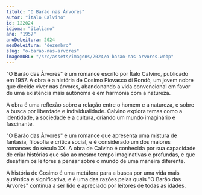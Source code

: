 ```yaml
---
titulo: "O Barão nas Árvores"
autor: "Ítalo Calvino"
id: 122024
idioma: "italiano"
ano: "1957"
anoDeLeitura: 2024
mesDeLeitura: "dezembro"
slug: "o-barao-nas-arvores"
imagemURL: "/src/assets/imagens/2024/o-barao-nas-arvores.webp"
---
```


"O Barão das Árvores" é um romance escrito por Ítalo Calvino, publicado em 1957. A obra é a história de Cosimo Piovasco di Rondò, um jovem nobre que decide viver nas árvores, abandonando a vida convencional em favor de uma existência mais autônoma e em harmonia com a natureza.

A obra é uma reflexão sobre a relação entre o homem e a natureza, e sobre a busca por liberdade e individualidade. Calvino explora temas como a identidade, a sociedade e a cultura, criando um mundo imaginário e fascinante.

"O Barão das Árvores" é um romance que apresenta uma mistura de fantasia, filosofia e crítica social, e é considerado um dos maiores romances do século XX. A obra de Calvino é conhecida por sua capacidade de criar histórias que são ao mesmo tempo imaginativas e profundas, e que desafiam os leitores a pensar sobre o mundo de uma maneira diferente.

A história de Cosimo é uma metáfora para a busca por uma vida mais autêntica e significativa, e é uma das razões pelas quais "O Barão das Árvores" continua a ser lido e apreciado por leitores de todas as idades.